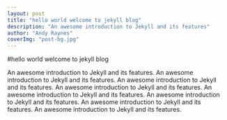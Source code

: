 ```yaml
---
layout: post
title: "hello world welcome to jekyll blog"
description: "An awesome introduction to Jekyll and its features"
author: "Andy Raynes"
coverImg: "post-bg.jpg"
---
```


#hello world welcome to jekyll blog

An awesome introduction to Jekyll and its features. An awesome introduction to Jekyll and its features. An awesome introduction to Jekyll and its features. An awesome introduction to Jekyll and its features. An awesome introduction to Jekyll and its features. An awesome introduction to Jekyll and its features. An awesome introduction to Jekyll and its features. An awesome introduction to Jekyll and its features. 
